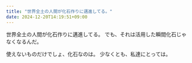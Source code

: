 ```yaml
---
title: "世界全土の人間が化石作りに邁進してる。"
date: 2024-12-20T14:19:51+09:00
---
```

世界全土の人間が化石作りに邁進してる。
でも、それは活用した瞬間化石じゃなくなるんだ。

使えないものだけでしょ、化石なのは。
少なくとも、私達にとっては。
